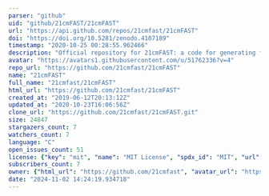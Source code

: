 ```yaml
---
parser: "github"
uid: "github/21cmFAST/21cmFAST"
url: "https://api.github.com/repos/21cmfast/21cmFAST"
doi: "https://doi.org/10.5281/zenodo.4107189"
timestamp: "2020-10-25 00:28:55.962466"
description: "Official repository for 21cmFAST: a code for generating fast simulations of the cosmological 21cm signal"
avatar: "https://avatars1.githubusercontent.com/u/51762336?v=4"
repo_url: "https://github.com/21cmfast/21cmFAST"
name: "21cmFAST"
full_name: "21cmfast/21cmFAST"
html_url: "https://github.com/21cmfast/21cmFAST"
created_at: "2019-06-12T20:13:12Z"
updated_at: "2020-10-23T16:06:56Z"
clone_url: "https://github.com/21cmfast/21cmFAST.git"
size: 24847
stargazers_count: 7
watchers_count: 7
language: "C"
open_issues_count: 51
license: {"key": "mit", "name": "MIT License", "spdx_id": "MIT", "url": "https://api.github.com/licenses/mit", "node_id": "MDc6TGljZW5zZTEz"}
subscribers_count: 7
owner: {"html_url": "https://github.com/21cmfast", "avatar_url": "https://avatars1.githubusercontent.com/u/51762336?v=4", "login": "21cmfast", "type": "Organization"}
date: "2024-11-02 14:24:19.934718"
---
```

